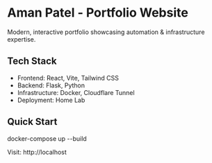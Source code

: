 # Aman Patel - Portfolio Website

Modern, interactive portfolio showcasing automation & infrastructure expertise.

## Tech Stack
- Frontend: React, Vite, Tailwind CSS
- Backend: Flask, Python
- Infrastructure: Docker, Cloudflare Tunnel
- Deployment: Home Lab

## Quick Start

docker-compose up --build

Visit: http://localhost
